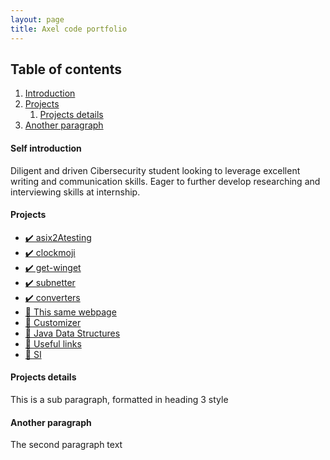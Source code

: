 ```yaml
---
layout: page
title: Axel code portfolio
---
```


## Table of contents
1. [Introduction](#introduction)
2. [Projects](#projects)
    1. [Projects details](#projectsdetails)
3. [Another paragraph](#paragraph2)

#### Self introduction <a name="introduction"></a>
Diligent and driven Cibersecurity student looking to leverage excellent writing and communication skills. Eager to further develop researching and interviewing skills at internship.

#### Projects <a name="projects"></a>
<ul>
<li><a href="https://gitlab.com/Axlfc/asix2Atesting" target="_blank">✔️ asix2Atesting</a></li>
<li><a href="https://gitlab.com/Axlfc/clockmoji" target="_blank">✔️ clockmoji</a></li>
<li><a href="https://gitlab.com/Axlfc/get-winget" target="_blank">✔️ get-winget</a></li>
<li><a href="https://github.com/Axlfc/subnetter" target="_blank">✔️ subnetter</a></li>
<li><a href="https://github.com/Axlfc/converters" target="_blank">✔️ converters</a></li>
<li><a href="https://github.com/Axlfc/axlfc.github.io" target="_blank">🚧   This same webpage</a></li>
<li><a href="https://github.com/AleixMT/Linux-Auto-Customizer" target="_blank">🚧   Customizer</a></li>
<li><a href="https://github.com/Axlfc/JavaDataStructures" target="_blank">🚧    Java Data Structures</a></li>
<li><a href="https://github.com/Axlfc/useful-links" target="_blank">🚧  Useful links</a></li>
<li><a href="https://github.com/Axlfc/SI" target="_blank">🚧    SI</a></li>
</ul>

#### Projects details <a name="projectsdetails"></a>
This is a sub paragraph, formatted in heading 3 style

#### Another paragraph <a name="paragraph2"></a>
The second paragraph text

